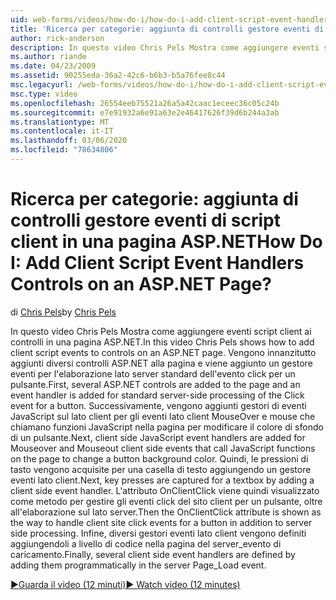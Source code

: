 ```yaml
---
uid: web-forms/videos/how-do-i/how-do-i-add-client-script-event-handlers-controls-on-an-aspnet-page
title: 'Ricerca per categorie: aggiunta di controlli gestore eventi di script client in una pagina ASP.NET | Microsoft Docs'
author: rick-anderson
description: In questo video Chris Pels Mostra come aggiungere eventi script client ai controlli in una pagina ASP.NET. In primo luogo, vengono aggiunti diversi controlli ASP.NET alla pagina e a...
ms.author: riande
ms.date: 04/23/2009
ms.assetid: 90255eda-36a2-42c6-b6b3-b5a76fee8c44
msc.legacyurl: /web-forms/videos/how-do-i/how-do-i-add-client-script-event-handlers-controls-on-an-aspnet-page
msc.type: video
ms.openlocfilehash: 26554eeb75521a26a5a42caac1eceec36c05c24b
ms.sourcegitcommit: e7e91932a6e91a63e2e46417626f39d6b244a3ab
ms.translationtype: MT
ms.contentlocale: it-IT
ms.lasthandoff: 03/06/2020
ms.locfileid: "78634806"
---
```

# <a name="how-do-i-add-client-script-event-handlers-controls-on-an-aspnet-page"></a><span data-ttu-id="90e14-105">Ricerca per categorie: aggiunta di controlli gestore eventi di script client in una pagina ASP.NET</span><span class="sxs-lookup"><span data-stu-id="90e14-105">How Do I: Add Client Script Event Handlers Controls on an ASP.NET Page?</span></span>

<span data-ttu-id="90e14-106">di [Chris Pels](https://twitter.com/chrispels)</span><span class="sxs-lookup"><span data-stu-id="90e14-106">by [Chris Pels](https://twitter.com/chrispels)</span></span>

<span data-ttu-id="90e14-107">In questo video Chris Pels Mostra come aggiungere eventi script client ai controlli in una pagina ASP.NET.</span><span class="sxs-lookup"><span data-stu-id="90e14-107">In this video Chris Pels shows how to add client script events to controls on an ASP.NET page.</span></span> <span data-ttu-id="90e14-108">Vengono innanzitutto aggiunti diversi controlli ASP.NET alla pagina e viene aggiunto un gestore eventi per l'elaborazione lato server standard dell'evento click per un pulsante.</span><span class="sxs-lookup"><span data-stu-id="90e14-108">First, several ASP.NET controls are added to the page and an event handler is added for standard server-side processing of the Click event for a button.</span></span> <span data-ttu-id="90e14-109">Successivamente, vengono aggiunti gestori di eventi JavaScript sul lato client per gli eventi lato client MouseOver e mouse che chiamano funzioni JavaScript nella pagina per modificare il colore di sfondo di un pulsante.</span><span class="sxs-lookup"><span data-stu-id="90e14-109">Next, client side JavaScript event handlers are added for Mouseover and Mouseout client side events that call JavaScript functions on the page to change a button background color.</span></span> <span data-ttu-id="90e14-110">Quindi, le pressioni di tasto vengono acquisite per una casella di testo aggiungendo un gestore eventi lato client.</span><span class="sxs-lookup"><span data-stu-id="90e14-110">Next, key presses are captured for a textbox by adding a client side event handler.</span></span> <span data-ttu-id="90e14-111">L'attributo OnClientClick viene quindi visualizzato come metodo per gestire gli eventi click del sito client per un pulsante, oltre all'elaborazione sul lato server.</span><span class="sxs-lookup"><span data-stu-id="90e14-111">Then the OnClientClick attribute is shown as the way to handle client site click events for a button in addition to server side processing.</span></span> <span data-ttu-id="90e14-112">Infine, diversi gestori eventi lato client vengono definiti aggiungendoli a livello di codice nella pagina del server\_evento di caricamento.</span><span class="sxs-lookup"><span data-stu-id="90e14-112">Finally, several client side event handlers are defined by adding them programmatically in the server Page\_Load event.</span></span>

[<span data-ttu-id="90e14-113">&#9654;Guarda il video (12 minuti)</span><span class="sxs-lookup"><span data-stu-id="90e14-113">&#9654; Watch video (12 minutes)</span></span>](https://channel9.msdn.com/Blogs/ASP-NET-Site-Videos/how-do-i-add-client-script-event-handlers-controls-on-an-aspnet-page)
